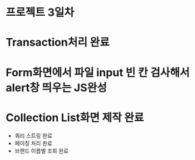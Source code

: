 # 프로젝트 3일차

# Transaction처리 완료

# Form화면에서 파일 input 빈 칸 검사해서 alert창 띄우는 JS완성

# Collection List화면 제작 완료
- 쿼리 스트링 완료
- 페이징 처리 완료
- 브랜드 이름별 조회 완료